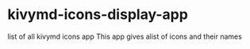 # kivymd-icons-display-app
list of all kivymd icons app
This app gives alist of icons and their names

